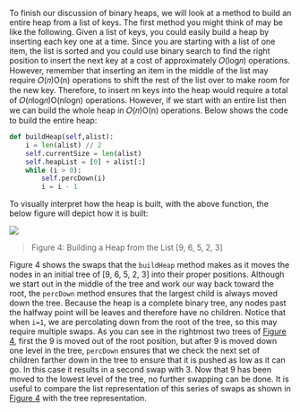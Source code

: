 <!--title={Binary Heap: buildHeap()}-->

<!--badges={Algorithms:10,Python:5}-->

<!--concepts={Binary Search Tree Heap}-->

To finish our discussion of binary heaps, we will look at a method to build an entire heap from a list of keys. The first method you might think of may be like the following. Given a list of keys, you could easily build a heap by inserting each key one at a time. Since you are starting with a list of one item, the list is sorted and you could use binary search to find the right position to insert the next key at a cost of approximately 𝑂(log𝑛) operations. However, remember that inserting an item in the middle of the list may require 𝑂(𝑛)O(n) operations to shift the rest of the list over to make room for the new key. Therefore, to insert 𝑛n keys into the heap would require a total of 𝑂(𝑛log𝑛)O(nlog⁡n) operations. However, if we start with an entire list then we can build the whole heap in 𝑂(𝑛)O(n) operations. Below shows the code to build the entire heap:

```python
def buildHeap(self,alist):
    i = len(alist) // 2
    self.currentSize = len(alist)
    self.heapList = [0] + alist[:]
    while (i > 0):
        self.percDown(i)
        i = i - 1
```

To visually interpret how the heap is built, with the above function, the below figure will depict how it is built:

![](https://runestone.academy/runestone/books/published/pythonds/_images/buildheap.png)

>  Figure 4: Building a Heap from the List [9, 6, 5, 2, 3]

Figure 4 shows the swaps that the `buildHeap` method makes as it moves the nodes in an initial tree of [9, 6, 5, 2, 3] into their proper positions. Although we start out in the middle of the tree and work our way back toward the root, the `percDown` method ensures that the largest child is always moved down the tree. Because the heap is a complete binary tree, any nodes past the halfway point will be leaves and therefore have no children. Notice that when `i=1`, we are percolating down from the root of the tree, so this may require multiple swaps. As you can see in the rightmost two trees of [Figure 4](https://runestone.academy/runestone/books/published/pythonds/Trees/BinaryHeapImplementation.html#fig-buildheap), first the 9 is moved out of the root position, but after 9 is moved down one level in the tree, `percDown` ensures that we check the next set of children farther down in the tree to ensure that it is pushed as low as it can go. In this case it results in a second swap with 3. Now that 9 has been moved to the lowest level of the tree, no further swapping can be done. It is useful to compare the list representation of this series of swaps as shown in [Figure 4](https://runestone.academy/runestone/books/published/pythonds/Trees/BinaryHeapImplementation.html#fig-buildheap) with the tree representation.